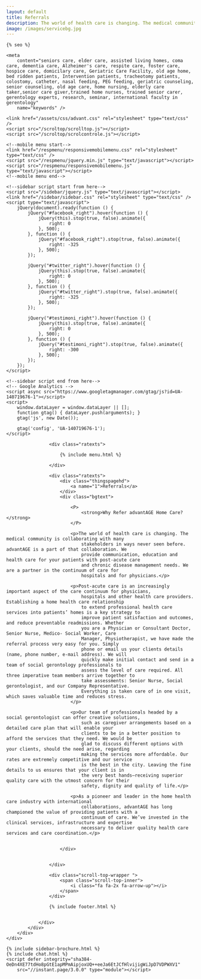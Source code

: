 ```yaml
---
layout: default
title: Referrals
description: The world of health care is changing. The medical community is collaborating with many stakeholders in ways never seen before. advantAGE is a part of that collaboration. We provide communication, education and health care for your patients with post-acute care and chronic disease management needs. We are a partner in the continuum of care for hospitals and for physicians.
image: /images/servicebg.jpg
---
```



<head>
    <meta content="text/html; charset=utf-8" http-equiv="Content-Type" />
    <link href="/images/fav-icon.png" rel="shortcut icon" />
    <meta content="width=device-width, initial-scale=1" name="viewport">

    {% seo %}

    <meta
        content="seniors care, elder care, assisted living homes, coma care, dementia care, Alzheimer's care, respite care, foster care, hospice care, domicilary care, Geriatric Care Facility, old age home, bed ridden patients, Intervention patients, tracheotomy patients, colostomy, catheter, nasal feeding, PEG feeding, geriatric counseling, senior counseling, old age care, home nursing, elderly care taker,senior care giver,trained home nurses, trained senior carer, gerentology experts, research, seminar, international faculty in gerentology"
        name="keywords" />

    <link href="/assets/css/advant.css" rel="stylesheet" type="text/css" />
    <script src="/scroltop/scrolltop.js"></script>
    <script src="/scroltop/scrolcontrole.js"></script>

    <!--mobile menu start-->
    <link href="/respmenu/responsivemobilemenu.css" rel="stylesheet" type="text/css" />
    <script src="/respmenu/jquery.min.js" type="text/javascript"></script>
    <script src="/respmenu/responsivemobilemenu.js" type="text/javascript"></script>
    <!--mobile menu end-->

    <!--sidebar script start from here-->
    <script src="/sidebar/jquery.js" type="text/javascript"></script>
    <link href="/sidebar/sidebar.css" rel="stylesheet" type="text/css" />
    <script type="text/javascript">
        jQuery(document).ready(function () {
            jQuery("#facebook_right").hover(function () {
                jQuery(this).stop(true, false).animate({
                    right: 0
                }, 500);
            }, function () {
                jQuery("#facebook_right").stop(true, false).animate({
                    right: -325
                }, 500);
            });

            jQuery("#twitter_right").hover(function () {
                jQuery(this).stop(true, false).animate({
                    right: 0
                }, 500);
            }, function () {
                jQuery("#twitter_right").stop(true, false).animate({
                    right: -325
                }, 500);
            });

            jQuery("#testimoni_right").hover(function () {
                jQuery(this).stop(true, false).animate({
                    right: 0
                }, 500);
            }, function () {
                jQuery("#testimoni_right").stop(true, false).animate({
                    right: -300
                }, 500);
            });
        });
    </script>

    <!--sidebar script end from here-->
    <!-- Google Analytics -->
    <script async src="https://www.googletagmanager.com/gtag/js?id=UA-140719676-1"></script>
    <script>
        window.dataLayer = window.dataLayer || [];
        function gtag() { dataLayer.push(arguments); }
        gtag('js', new Date());

        gtag('config', 'UA-140719676-1');
    </script>
</head>

<body>
    <div id="bg2">
        <div id="foot">
            <div id="fix">
                <div id="actual">

                    <div class="ratexts">

                        {% include menu.html %}

                    </div>

                    <div class="ratexts">
                        <div class="thingspagehd">
                            <a name="1">Referrals</a>
                        </div>
                        <div class="bgtext">

                            <P>
                                <strong>Why Refer advantAGE Home Care?</strong>
                            </P>

                            <p>The world of health care is changing. The medical community is collaborating with many
                                stakeholders in ways never seen before. advantAGE is a part of that collaboration. We
                                provide communication, education and health care for your patients with post-acute care
                                and chronic disease management needs. We are a partner in the continuum of care for
                                hospitals and for physicians.</p>

                            <p>Post-acute care is an increasingly important aspect of the care continuum for physicians,
                                hospitals and other health care providers. Establishing a home health care relationship
                                to extend professional health care services into patients’ homes is a key strategy to
                                improve patient satisfaction and outcomes, and reduce preventable readmissions. Whether
                                you are a Physician or Consultant Doctor, Senior Nurse, Medico- Social Worker, Care
                                Manager, Physiotherapist, we have made the referral process very easy for you. Simply
                                phone or email us your clients details (name, phone number, e-mail address). We will
                                quickly make initial contact and send in a team of social gerontology professionals to
                                assess the level of care required. All three imperative team members arrive together to
                                take assessments: Senior Nurse, Social gerontologist, and our Company Representative.
                                Everything is taken care of in one visit, which saves valuable time and reduces stress.
                            </p>

                            <p>Our team of professionals headed by a social gerontologist can offer creative solutions,
                                such as caregiver arrangements based on a detailed care plan that will enable your
                                clients to be in a better position to afford the services that they need. We would be
                                glad to discuss different options with your clients, should the need arise, regarding
                                making the services more affordable. Our rates are extremely competitive and our service
                                is the best in the city. Leaving the fine details to us ensures that your client is in
                                the very best hands—receiving superior quality care with the utmost concern for their
                                safety, dignity and quality of life.</p>

                            <p>As a pioneer and leader in the home health care industry with international
                                collaborations, advantAGE has long championed the value of providing patients with a
                                continuum of care. We’ve invested in the clinical services, infrastructure and expertise
                                necessary to deliver quality health care services and care coordination.</p>


                        </div>


                    </div>

                    <div class="scroll-top-wrapper ">
                        <span class="scroll-top-inner">
                            <i class="fa fa-2x fa-arrow-up"></i>
                        </span>
                    </div>

                    {% include footer.html %}


                </div>
            </div>
        </div>
    </div>

    {% include sidebar-brochure.html %}
    {% include chat.html %}
    <script defer integrity="sha384-OeDn4XE77tdHo8pGtE1apMPmAipjoxUQ++eeJa6EtJCfHlvijigWiJpD7VDPWXV1"
        src="//instant.page/3.0.0" type="module"></script>
</body>
